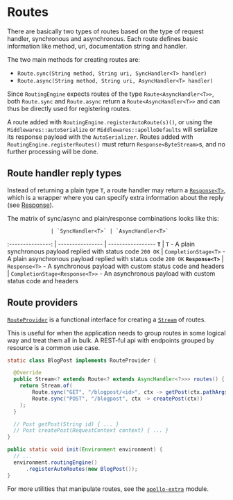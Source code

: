# Routes

There are basically two types of routes based on the type of request handler, synchronous and
asynchronous. Each route defines basic information like method, uri, documentation string and
handler.

The two main methods for creating routes are:

* `Route.sync(String method, String uri, SyncHandler<T> handler)`
* `Route.async(String method, String uri, AsyncHandler<T> handler)`

Since `RoutingEngine` expects routes of the type `Route<AsyncHandler<T>>`, both `Route.sync` and
`Route.async` return a `Route<AsyncHandler<T>>` and can thus be directly used for registering
routes.

A route added with `RoutingEngine.registerAutoRoute(s)()`, or using the `Middlewares::autoSerialize`
or `Middlewares::apolloDefaults` will serialize its response payload with the `AutoSerializer`.
Routes added with `RoutingEngine.registerRoutes()` must return `Response<ByteStream>`s, and
no further processing will be done.

## Route handler reply types

Instead of returning a plain type `T`, a route handler may return a
[`Response<T>`](/apollo-api/src/main/java/com/spotify/apollo/Response.java), which is a wrapper
where you can specify extra information about the reply (see
[Response](/apollo-api/docs/response.md)).

The matrix of sync/async and plain/response combinations looks like this:

                  | `SyncHandler<T>` | `AsyncHandler<T>`
:---------------: | ---------------- | -----------------
     **`T`**      | `T` - A plain synchronous payload replied with status code `200 OK` | `CompletionStage<T>` - A plain asynchronous payload replied with status code `200 OK`
**`Response<T>`** | `Response<T>` - A synchronous payload with custom status code and headers | `CompletionStage<Response<T>>` - An asynchronous payload with custom status code and headers

## Route providers

[`RouteProvider`](/apollo-api/src/main/java/com/spotify/apollo/route/RouteProvider.java) is a
functional interface for creating a
[`Stream`](https://docs.oracle.com/javase/8/docs/api/java/util/stream/package-summary.html)
of routes.

This is useful for when the application needs to group routes in some logical way and treat them
all in bulk. A REST-ful api with endpoints grouped by resource is a common use case.

```java
static class BlogPost implements RouteProvider {

  @Override
  public Stream<? extends Route<? extends AsyncHandler<?>>> routes() {
    return Stream.of(
        Route.sync("GET", "/blogpost/<id>", ctx -> getPost(ctx.pathArgs().get("id"))),
        Route.sync("POST", "/blogpost", ctx -> createPost(ctx))
    );
  }

  // Post getPost(String id) { ... }
  // Post createPost(RequestContext context) { ... }
}

public static void init(Environment environment) {
  // ...
  environment.routingEngine()
      .registerAutoRoutes(new BlogPost());
}
```

For more utilities that manipulate routes, see the [`apollo-extra`](/apollo-extra) module.
